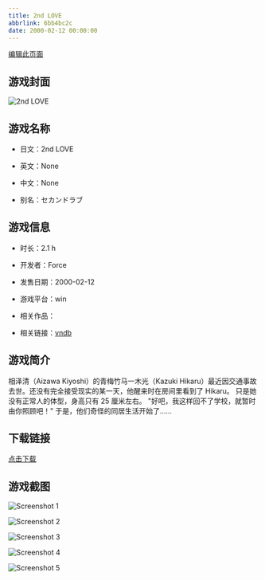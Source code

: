 ```yaml
---
title: 2nd LOVE
abbrlink: 6bb4bc2c
date: 2000-02-12 00:00:00
---
```

[编辑此页面](https://github.com/ACG-3/ADV3-source/blob/main/source/_posts/games/2nd%20LOVE.md)

## 游戏封面

![2nd LOVE](https%3A//pan.timero.xyz/onedrive/img_lib_001/2nd%20LOVE_cover.avif)


## 游戏名称

- 日文：2nd LOVE
- 英文：None
- 中文：None

- 别名：セカンドラブ


## 游戏信息

- 时长：2.1 h
- 开发者：Force
- 发售日期：2000-02-12
- 游戏平台：win
- 相关作品：

- 相关链接：[vndb](https://vndb.org/v4373)


## 游戏简介

相泽清（Aizawa Kiyoshi）的青梅竹马一木光（Kazuki Hikaru）最近因交通事故去世。还没有完全接受现实的某一天，他醒来时在房间里看到了 Hikaru。
只是她没有正常人的体型，身高只有 25 厘米左右。
"好吧，我这样回不了学校，就暂时由你照顾吧！"
于是，他们奇怪的同居生活开始了......


## 下载链接

[点击下载](https://pan.timero.xyz/onedrive/adv_lib_001/2nd%20LOVE)


## 游戏截图


![Screenshot 1](https%3A//pan.timero.xyz/onedrive/img_lib_001/2nd%20LOVE_Screenshot_1.avif)

![Screenshot 2](https%3A//pan.timero.xyz/onedrive/img_lib_001/2nd%20LOVE_Screenshot_2.avif)

![Screenshot 3](https%3A//pan.timero.xyz/onedrive/img_lib_001/2nd%20LOVE_Screenshot_3.avif)

![Screenshot 4](https%3A//pan.timero.xyz/onedrive/img_lib_001/2nd%20LOVE_Screenshot_4.avif)

![Screenshot 5](https%3A//pan.timero.xyz/onedrive/img_lib_001/2nd%20LOVE_Screenshot_5.avif)

